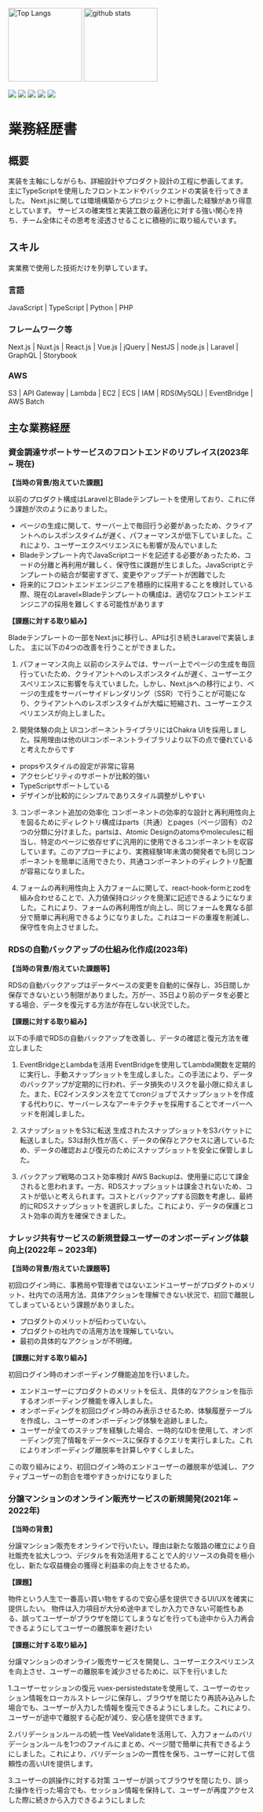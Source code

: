 <p align="left"> 
  <img alt="Top Langs" height="150px" src="https://github-readme-stats.vercel.app/api/top-langs/?username=mikaijun&layout=compact&count_private=true&show_icons=true" />
  <img alt="github stats" height="150px" src="https://github-readme-stats.vercel.app/api?username=mikaijun&count_private=true&show_icons=true&show_icons=true&theme" />
</p>

[![](https://raw.githubusercontent.com/mikaijun/mikaijun/main/profile-summary-card-output/github/0-profile-details.svg)](https://github.com/vn7n24fzkq/github-profile-summary-cards)
[![](https://raw.githubusercontent.com/mikaijun/mikaijun/main/profile-summary-card-output/github/1-repos-per-language.svg)](https://github.com/vn7n24fzkq/github-profile-summary-cards) [![](https://raw.githubusercontent.com/mikaijun/mikaijun/main/profile-summary-card-output/github/2-most-commit-language.svg)](https://github.com/vn7n24fzkq/github-profile-summary-cards)
[![](https://raw.githubusercontent.com/mikaijun/mikaijun/main/profile-summary-card-output/github/3-stats.svg)](https://github.com/vn7n24fzkq/github-profile-summary-cards) [![](https://raw.githubusercontent.com/mikaijun/mikaijun/main/profile-summary-card-output/github/4-productive-time.svg)](https://github.com/vn7n24fzkq/github-profile-summary-cards)

# 業務経歴書
## 概要
実装を主軸にしながらも、詳細設計やプロダクト設計の工程に参画してます。
主にTypeScriptを使用したフロントエンドやバックエンドの実装を行ってきました。
Next.jsに関しては環境構築からプロジェクトに参画した経験があり得意としています。
サービスの確実性と実装工数の最適化に対する強い関心を持ち、チーム全体にその思考を浸透させることに積極的に取り組んでいます。

## スキル
実業務で使用した技術だけを列挙しています。

### 言語
JavaScript | TypeScript | Python | PHP 

### フレームワーク等
Next.js | Nuxt.js | React.js | Vue.js | jQuery | NestJS | node.js | Laravel | GraphQL | Storybook

### AWS
S3 | API Gateway | Lambda  | EC2 | ECS | IAM | RDS(MySQL) | EventBridge | AWS Batch

## 主な業務経歴
### 資金調達サポートサービスのフロントエンドのリプレイス(2023年 ~ 現在)

**【当時の背景/抱えていた課題】**

以前のプロダクト構成はLaravelとBladeテンプレートを使用しており、これに伴う課題が次のようにありました。

 - ページの生成に関して、サーバー上で毎回行う必要があったため、クライアントへのレスポンスタイムが遅く、パフォーマンスが低下していました。これにより、ユーザーエクスペリエンスにも影響が及んでいました
 - Bladeテンプレート内でJavaScriptコードを記述する必要があったため、コードの分離と再利用が難しく、保守性に課題が生じました。JavaScriptとテンプレートの結合が緊密すぎて、変更やアップデートが困難でした
 - 将来的にフロントエンドエンジニアを積極的に採用することを検討している際、現在のLaravel×Bladeテンプレートの構成は、適切なフロントエンドエンジニアの採用を難しくする可能性があります


**【課題に対する取り組み】**

Bladeテンプレートの一部をNext.jsに移行し、APIは引き続きLaravelで実装しました。
主に以下の4つの改善を行うことができました。

1. パフォーマンス向上
以前のシステムでは、サーバー上でページの生成を毎回行っていたため、クライアントへのレスポンスタイムが遅く、ユーザーエクスペリエンスに影響を与えていました。しかし、Next.jsへの移行により、ページの生成をサーバーサイドレンダリング（SSR）で行うことが可能になり、クライアントへのレスポンスタイムが大幅に短縮され、ユーザーエクスペリエンスが向上しました。

2. 開発体験の向上
UIコンポーネントライブラリにはChakra UIを採用しました。採用理由は他のUIコンポーネントライブラリより以下の点で優れていると考えたからです
 -  propsやスタイルの設定が非常に容易
 - アクセシビリティのサポートが比較的強い
 - TypeScriptサポートしている
 - デザインが比較的にシンプルでありスタイル調整がしやすい

3. コンポーネント追加の効率化
コンポーネントの効率的な設計と再利用性向上を図るためにディレクトリ構成はparts（共通）とpages（ページ固有）の2つの分類に分けました。partsは、Atomic Designのatomsやmoleculesに相当し、特定のページに依存せずに汎用的に使用できるコンポーネントを収容しています。このアプローチにより、実務経験1年未満の開発者でも同じコンポーネントを簡単に活用できたり、共通コンポーネントのディレクトリ配置が容易になりました。

4. フォームの再利用性向上
入力フォームに関して、react-hook-formとzodを組み合わせることで、入力値保持ロジックを簡潔に記述できるようになりました。これにより、フォームの再利用性が向上し、同じフォームを異なる部分で簡単に再利用できるようになりました。これはコードの重複を削減し、保守性を向上させました。


### RDSの自動バックアップの仕組み化作成(2023年)

**【当時の背景/抱えていた課題等】**

RDSの自動バックアップはデータベースの変更を自動的に保存し、35日間しか保存できないという制限がありました。万が一、35日より前のデータを必要とする場合、データを復元する方法が存在しない状況でした。

**【課題に対する取り組み】**

以下の手順でRDSの自動バックアップを改善し、データの確認と復元方法を確立しました

1. EventBridgeとLambdaを活用
EventBridgeを使用してLambda関数を定期的に実行し、手動スナップショットを生成しました。この手法により、データのバックアップが定期的に行われ、データ損失のリスクを最小限に抑えました。また、EC2インスタンスを立ててcronジョブでスナップショットを作成する代わりに、サーバーレスなアーキテクチャを採用することでオーバーヘッドを削減しました。

2. スナップショットをS3に転送
生成されたスナップショットをS3バケットに転送しました。S3は耐久性が高く、データの保存とアクセスに適しているため、データの確認および復元のためにスナップショットを安全に保管しました。

3. バックアップ戦略のコスト効率検討
AWS Backupは、使用量に応じて課金されると思われます。一方、RDSスナップショットは課金されないため、コストが低いと考えられます。コストとバックアップする回数を考慮し、最終的にRDSスナップショットを選択しました。これにより、データの保護とコスト効率の両方を確保できました。

### ナレッジ共有サービスの新規登録ユーザーのオンボーディング体験向上(2022年 ~ 2023年)
**【当時の背景/抱えていた課題等】**

初回ログイン時に、事務局や管理者ではないエンドユーザーがプロダクトのメリット、社内での活用方法、具体アクションを理解できない状況で、初回で離脱してしまっているという課題がありました。

- プロダクトのメリットが伝わっていない。
- プロダクトの社内での活用方法を理解していない。
- 最初の具体的なアクションが不明確。


**【課題に対する取り組み】**

初回ログイン時のオンボーディング機能追加を行いました。

- エンドユーザーにプロダクトのメリットを伝え、具体的なアクションを指示するオンボーディング機能を導入しました。
- オンボーディングを初回ログイン時のみ表示させるため、体験履歴テーブルを作成し、ユーザーのオンボーディング体験を追跡しました。
- ユーザーが全てのステップを経験した場合、一時的なIDを使用して、オンボーディング完了情報をデータベースに保存するクエリを実行しました。これによりオンボーディング離脱率を計算しやすくしました。

この取り組みにより、初回ログイン時のエンドユーザーの離脱率が低減し、アクティブユーザーの割合を増やすきっかけになりました



### 分譲マンションのオンライン販売サービスの新規開発(2021年 ~ 2022年)
**【当時の背景】**

分譲マンション販売をオンラインで行いたい。理由は新たな販路の確立により自社販売を拡大しつつ、デジタルを有効活用することで人的リソースの負荷を極小化し、新たな収益機会の獲得と利益率の向上をさせるため。

**【課題】**

物件という人生で一番高い買い物をするので安心感を提供できるUI/UXを確実に提供したい。
物件は入力項目が大分め途中までしか入力できない可能性もある、誤ってユーザーがブラウザを閉じてしまうなどを行っても途中から入力再会できるようにしてユーザーの離脱率を避けたい

**【課題に対する取り組み】**

分譲マンションのオンライン販売サービスを開発し、ユーザーエクスペリエンスを向上させ、ユーザーの離脱率を減少させるために、以下を行いました

1.ユーザーセッションの復元
vuex-persistedstateを使用して、ユーザーのセッション情報をローカルストレージに保存し、ブラウザを閉じたり再読み込みした場合でも、ユーザーが入力した情報を復元できるようにしました。これにより、ユーザーが途中で離脱する心配が減り、安心感を提供できます。

2.バリデーションルールの統一性
VeeValidateを活用して、入力フォームのバリデーションルールを1つのファイルにまとめ、ページ間で簡単に共有できるようにしました。これにより、バリデーションの一貫性を保ち、ユーザーに対して信頼性の高いUIを提供します。

3.ユーザーの誤操作に対する対策
ユーザーが誤ってブラウザを閉じたり、誤った操作を行った場合でも、セッション情報を保持して、ユーザーが再度アクセスした際に続きから入力できるようにしました



